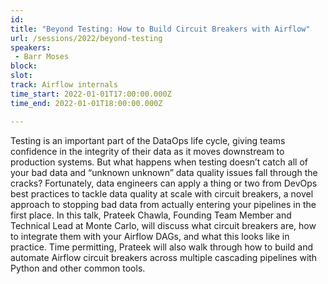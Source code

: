 ```yaml
---
id: 
title: "Beyond Testing: How to Build Circuit Breakers with Airflow"
url: /sessions/2022/beyond-testing
speakers:
 - Barr Moses
block: 
slot: 
track: Airflow internals
time_start: 2022-01-01T17:00:00.000Z
time_end: 2022-01-01T18:00:00.000Z

---
```


Testing is an important part of the DataOps life cycle, giving teams confidence in the integrity of their data as it moves downstream to production systems. But what happens when testing doesn’t catch all of your bad data and “unknown unknown” data quality issues fall through the cracks? Fortunately, data engineers can apply a thing or two from DevOps best practices to tackle data quality at scale with circuit breakers, a novel approach to stopping bad data from actually entering your pipelines in the first place. In this talk, Prateek Chawla, Founding Team Member and Technical Lead at Monte Carlo, will discuss what circuit breakers are, how to integrate them with your Airflow DAGs, and what this looks like in practice. Time permitting, Prateek will also walk through how to build and automate Airflow circuit breakers across multiple cascading pipelines with Python and other common tools.